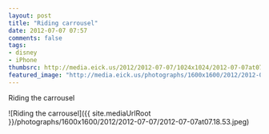 ```yaml
---
layout: post
title: "Riding carrousel"
date: 2012-07-07 07:57
comments: false
tags: 
- disney
- iPhone
thumbsrc: http://media.eick.us/2012/2012-07-07/1024x1024/2012-07-07at07.18.53.jpeg
featured_image: "http://media.eick.us/photographs/1600x1600/2012/2012-07-07/2012-07-07at07.18.53.jpeg"
---
```

Riding the carrousel

![Riding the carrousel]({{ site.mediaUrlRoot }}/photographs/1600x1600/2012/2012-07-07/2012-07-07at07.18.53.jpeg)

